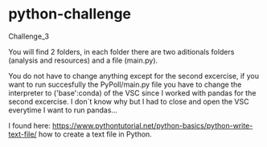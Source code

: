 # python-challenge
Challenge_3

You will find 2 folders, in each folder there are two aditionals folders (analysis and resources) and a file (main.py).

You do not have to change anything except for the second excercise, if you want to run succesfully the PyPoll/main.py file you have to change the interpreter to ('base':conda) of the VSC since I worked with pandas for the second excercise. I don´t know why but I had to close and open the VSC everytime I want to run pandas...

I found here: https://www.pythontutorial.net/python-basics/python-write-text-file/ how to create a text file in Python.
